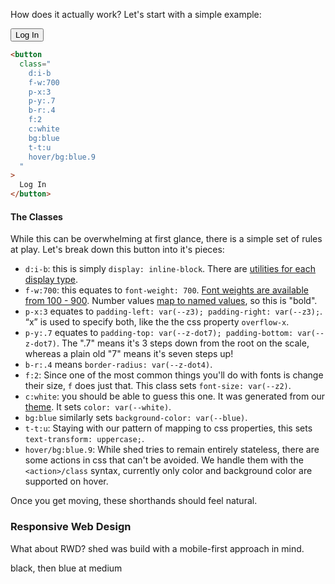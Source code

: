 How does it actually work? Let's start with a simple example:

<div>
  <button
    class="
      d:i-b
      f-w:500
      p-x:3
      p-y:.7
      b-r:.4
      f:2
      c:white
      bg:blue
      t-t:u
      hover/bg:blue.9
    "
  >
  Log In
  </button>
</div>

```html
<button
  class="
    d:i-b
    f-w:700
    p-x:3
    p-y:.7
    b-r:.4
    f:2
    c:white
    bg:blue
    t-t:u
    hover/bg:blue.9
  "
>
  Log In
</button>
```

#### The Classes
While this can be overwhelming at first glance, there is a simple set of rules
at play. Let's break down this button into it's pieces:
- `d:i-b`: this is simply `display: inline-block`. There are [utilities for each
  display type](layout.html#00-display).
- `f-w:700`: this equates to `font-weight: 700`. [Font weights are available
  from 100 - 900](type.html#01-font-weight). Number values [map to named
  values](https://developer.mozilla.org/en-US/docs/Web/CSS/font-weight#Values),
  so this is "bold".
- `p-x:3` equates to `padding-left: var(--z3); padding-right: var(--z3);`. “x”
  is used to specify both, like the the css property `overflow-x`.
- `p-y:.7` equates to `padding-top: var(--z-dot7); padding-bottom: var(--z-dot7)`. The ".7" means it's 3 steps down from the root on the scale, whereas a plain old "7" means it's seven steps up!
- `b-r:.4` means `border-radius: var(--z-dot4)`.
- `f:2`: Since one of the most common things you'll do with fonts is change
  their size, `f` does just that. This class sets `font-size: var(--z2)`.
- `c:white`: you should be able to guess this one. It was generated from our
  [theme](docs.html#custom-theme). It sets `color: var(--white)`.
- `bg:blue` similarly sets `background-color: var(--blue)`.
- `t-t:u`: Staying with our pattern of mapping to css properties, this sets
  `text-transform: uppercase;`.
- `hover/bg:blue.9`: While shed tries to remain entirely stateless, there are
  some actions in css that can't be avoided. We handle them with the
  `<action>/class` syntax, currently only color and background color are
  supported on hover.

Once you get moving, these shorthands should feel natural.

### Responsive Web Design

What about RWD? shed was build with a mobile-first approach in mind.

<div class="c:white bg:black bg:blue@sm">
	black, then blue at medium
</div>
